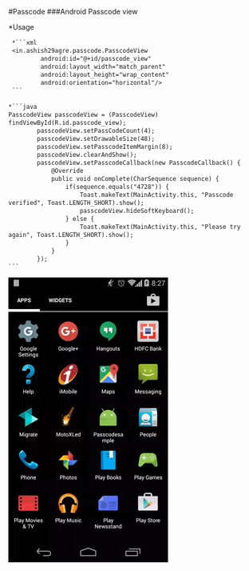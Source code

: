 #Passcode
###Android Passcode view

*Usage


     *```xml
     <in.ashish29agre.passcode.PasscodeView
             android:id="@+id/passcode_view"
             android:layout_width="match_parent"
             android:layout_height="wrap_content"
             android:orientation="horizontal"/>
     ```

    *```java
    PasscodeView passcodeView = (PasscodeView) findViewById(R.id.passcode_view);
            passcodeView.setPassCodeCount(4);
            passcodeView.setDrawableSize(48);
            passcodeView.setPasscodeItemMargin(8);
            passcodeView.clearAndShow();
            passcodeView.setPasscodeCallback(new PasscodeCallback() {
                @Override
                public void onComplete(CharSequence sequence) {
                    if(sequence.equals("4728")) {
                        Toast.makeText(MainActivity.this, "Passcode verified", Toast.LENGTH_SHORT).show();
                        passcodeView.hideSoftKeyboard();
                    } else {
                        Toast.makeText(MainActivity.this, "Please try again", Toast.LENGTH_SHORT).show();
                    }
                }
            });
    ```


![Image of Yaktocat](ySmiih.gif)


